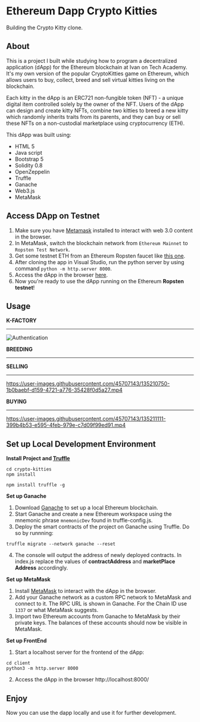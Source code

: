 # Ethereum Dapp Crypto Kitties

Building the Crypto Kitty clone.

## About
This is a project I built while studying how to program a decentralized application (dApp) for the Ethereum blockchain at Ivan on Tech Academy. It's my own version of the popular CryptoKitties game on Ethereum, which allows users to buy, collect, breed and sell virtual kitties living on the blockchain.

Each kitty in the dApp is an ERC721 non-fungible token (NFT) - a unique digital item controlled solely by the owner of the NFT. Users of the dApp can design and create kitty NFTs, combine two kitties to breed a new kitty which randomly inherits traits from its parents, and they can buy or sell these NFTs on a non-custodial marketplace using cryptocurrency (ETH).

This dApp was built using:
* HTML 5
* Java script
* Bootstrap 5
* Solidity 0.8
* OpenZeppelin
* Truffle
* Ganache
* Web3.js
* MetaMask

## Access DApp on Testnet
1. Make sure you have [Metamask](https://metamask.io/) installed to interact with web 3.0 content in the browser.
2. In MetaMask, switch the blockchain network from ```Ethereum Mainnet``` to ```Ropsten Test Network```.
3. Get some testnet ETH from an Ethereum Ropsten faucet like [this one](https://faucet.dimensions.network/).
4. After cloning the app in Visual Studio, run the python server by using command  ```python -m http.server 8000```.
5. Access the dApp in the browser [here](http://localhost:8000/index.html).
6. Now you're ready to use the dApp running on the Ethereum **Ropsten testnet**!

## Usage
**K-FACTORY**
*****
![Authentication](https://user-images.githubusercontent.com/45707143/135210266-ebe4876c-e733-4a30-8de2-2a20e7aa6720.gif)

**BREEDING**
*****

**SELLING**
*****
https://user-images.githubusercontent.com/45707143/135210750-1b0baebf-d159-4721-a776-35428f0d5a27.mp4


**BUYING**
*****
https://user-images.githubusercontent.com/45707143/135211111-399b4b53-e595-4feb-979e-c7d09f99ed91.mp4


## Set up Local Development Environment
**Install Project and [Truffle](https://www.trufflesuite.com/truffle)**

```
cd crypto-kitties
npm install
```
```
npm install truffle -g
```
**Set up Ganache**
1. Download [Ganache](https://www.trufflesuite.com/ganache) to set up a local Ethereum blockchain.
2. Start Ganache and create a new Ethereum workspace using the mnemonic phrase ```mnemonicDev``` found in truffle-config.js.
3. Deploy the smart contracts of the project on Ganache using Truffle. Do so by runnning:
``` 
truffle migrate --network ganache --reset

```
4. The console will output the address of newly deployed contracts. In index.js replace the values of **contractAddress** and **marketPlace Address** accordingly.

**Set up MetaMask**
1. Install [MetaMask](https://metamask.io/) to interact with the dApp in the browser.
2. Add your Ganache network as a custom RPC network to MetaMask and connect to it. The RPC URL is shown in Ganache. For the Chain ID use ```1337``` or what MetaMask suggests.
3. Import two Ethereum accounts from Ganache to MetaMask by their private keys. The balances of these accounts should now be visible in MetaMask.

**Set up FrontEnd**
1. Start a localhost server for the frontend of the dApp:
```
cd client
python3 -m http.server 8000
```
2. Access the dApp in the browser http://localhost:8000/

## Enjoy
Now you can use the dapp locally and use it for further development.
